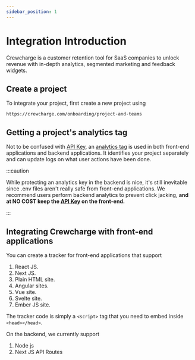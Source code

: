 ```yaml
---
sidebar_position: 1
---
```


# Integration Introduction

Crewcharge is a customer retention tool for SaaS companies to unlock revenue with in-depth analytics, segmented marketing and feedback widgets.

## Create a project

To integrate your project, first create a new project using

````shell
https://crewcharge.com/onboarding/project-and-teams
````

## Getting a project's analytics tag

Not to be confused with [API Key](/integration/API%20Key), an [analytics tag](/integration/Analytics%20Tag) is used in both front-end applications and backend applications.
It identifies your project separately and can update logs on what user actions have been done.

:::caution
 
While protecting an analytics key in the backend is nice, it's still inevitable since .env files aren't really safe from front-end applications.
We recommend users perform backend analytics to prevent click jacking, **and at NO COST keep the [API Key](/integration/API%20Key) on the front-end.**

:::

## Integrating Crewcharge with front-end applications

You can create a tracker for front-end applications that support 

1. React JS. 
2. Next JS.
3. Plain HTML site.
4. Angular sites.
5. Vue site.
6. Svelte site.
7. Ember JS site.

The tracker code is simply a `<script>` tag that you need to embed inside `<head></head>`. 

On the backend, we currently support 

1. Node js 
2. Next JS API Routes